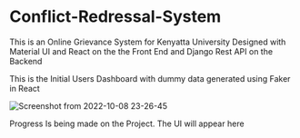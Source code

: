 # Conflict-Redressal-System

This is an Online Grievance System for Kenyatta University Designed with Material UI and React on the the Front End and Django Rest API on the Backend

This is the Initial Users Dashboard with dummy data generated using Faker in React

![Screenshot from 2022-10-08 23-26-45](https://user-images.githubusercontent.com/111923574/194726701-9356d5b9-3d6c-4ef5-ac63-6dae4684049d.png)


Progress Is being made on the Project. The UI will appear here
